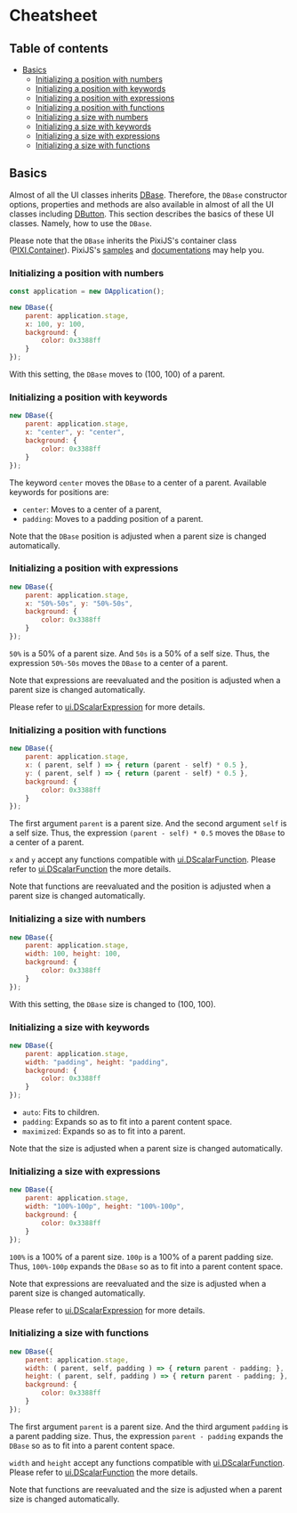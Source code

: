# Cheatsheet

## Table of contents

* [Basics](#basics)
	* [Initializing a position with numbers](#initializing-a-position-with-numbers)
	* [Initializing a position with keywords](#initializing-a-position-with-keywords)
	* [Initializing a position with expressions](#initializing-a-position-with-expressions)
	* [Initializing a position with functions](#initializing-a-position-with-functions)
	* [Initializing a size with numbers](#initializing-a-size-with-numbers)
	* [Initializing a size with keywords](#initializing-a-size-with-keywords)
	* [Initializing a size with expressions](#initializing-a-size-with-expressions)
	* [Initializing a size with functions](#initializing-a-size-with-functions)

## Basics

Almost of all the UI classes inherits [DBase](../api/classes/ui.dbase.html).
Therefore, the `DBase` constructor options, properties and methods are also available in
almost of all the UI classes including [DButton](../api/classes/ui.dbutton.html).
This section describes the basics of these UI classes.
Namely, how to use the `DBase`.

Please note that the `DBase` inherits the PixiJS's container class ([PIXI.Container](http://pixijs.download/release/docs/PIXI.Container.html)).
PixiJS's [samples](https://pixijs.io/examples/) and [documentations](http://pixijs.download/release/docs/index.html) may help you.

### Initializing a position with numbers

```javascript
const application = new DApplication();

new DBase({
	parent: application.stage,
	x: 100, y: 100,
	background: {
		color: 0x3388ff
	}
});
```

With this setting, the `DBase` moves to (100, 100) of a parent.

### Initializing a position with keywords

```javascript
new DBase({
	parent: application.stage,
	x: "center", y: "center",
	background: {
		color: 0x3388ff
	}
});
```

The keyword `center` moves the `DBase` to a center of a parent.
Available keywords for positions are:

* `center`: Moves to a center of a parent,
* `padding`: Moves to a padding position of a parent.

Note that the `DBase` position is adjusted when a parent size is changed automatically.

### Initializing a position with expressions

```javascript
new DBase({
	parent: application.stage,
	x: "50%-50s", y: "50%-50s",
	background: {
		color: 0x3388ff
	}
});
```

`50%` is a 50% of a parent size.
And `50s` is a 50% of a self size.
Thus, the expression `50%-50s` moves the `DBase` to a center of a parent.

Note that expressions are reevaluated and the position is adjusted when a parent size is changed automatically.

Please refer to [ui.DScalarExpression](../api/classes/ui.dscalarexpression.html) for more details.

### Initializing a position with functions

```javascript
new DBase({
	parent: application.stage,
	x: ( parent, self ) => { return (parent - self) * 0.5 },
	y: ( parent, self ) => { return (parent - self) * 0.5 },
	background: {
		color: 0x3388ff
	}
});
```

The first argument `parent` is a parent size.
And the second argument `self` is a self size.
Thus, the expression `(parent - self) * 0.5` moves the `DBase` to a center of a parent.

`x` and `y` accept any functions compatible with [ui.DScalarFunction](../api/classes/ui.dscalarfunction.html).
Please refer to [ui.DScalarFunction](../api/classes/ui.dscalarfunction.html) the more details.

Note that functions are reevaluated and the position is adjusted when a parent size is changed automatically.

### Initializing a size with numbers

```javascript
new DBase({
	parent: application.stage,
	width: 100, height: 100,
	background: {
		color: 0x3388ff
	}
});
```

With this setting, the `DBase` size is changed to (100, 100).

### Initializing a size with keywords

```javascript
new DBase({
	parent: application.stage,
	width: "padding", height: "padding",
	background: {
		color: 0x3388ff
	}
});
```

* `auto`: Fits to children.
* `padding`: Expands so as to fit into a parent content space.
* `maximized`: Expands so as to fit into a parent.

Note that the size is adjusted when a parent size is changed automatically.

### Initializing a size with expressions

```javascript
new DBase({
	parent: application.stage,
	width: "100%-100p", height: "100%-100p",
	background: {
		color: 0x3388ff
	}
});
```

`100%` is a 100% of a parent size.
`100p` is a 100% of a parent padding size.
Thus, `100%-100p` expands the `DBase` so as to fit into a parent content space.

Note that expressions are reevaluated and the size is adjusted when a parent size is changed automatically.

Please refer to [ui.DScalarExpression](../api/classes/ui.dscalarexpression.html) for more details.

### Initializing a size with functions

```javascript
new DBase({
	parent: application.stage,
	width: ( parent, self, padding ) => { return parent - padding; },
	height: ( parent, self, padding ) => { return parent - padding; },
	background: {
		color: 0x3388ff
	}
});
```

The first argument `parent` is a parent size.
And the third argument `padding` is a parent padding size.
Thus, the expression `parent - padding` expands the `DBase` so as to fit into a parent content space.

`width` and `height` accept any functions compatible with [ui.DScalarFunction](../api/classes/ui.dscalarfunction.html).
Please refer to [ui.DScalarFunction](../api/classes/ui.dscalarfunction.html) the more details.

Note that functions are reevaluated and the size is adjusted when a parent size is changed automatically.
